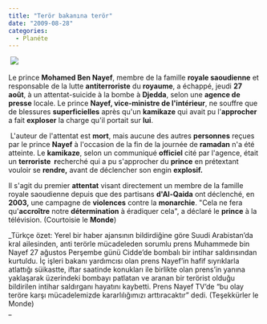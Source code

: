 ```yaml
---
title: "Terör bakanına terör"
date: "2009-08-28"
categories: 
  - Planéte
---
```


 ![](/uploads/image/suudi.jpg)

Le prince **Mohamed Ben Nayef**, membre de la famille **royale saoudienne** et responsable de la lutte **antiterroriste** du **royaume**, a échappé, jeudi **27 août**, à un attentat-suicide à la bombe à **Djedda**, selon une **agence de presse** locale. Le prince **Nayef, vice-ministre de l'intérieur**, ne souffre que de blessures **superficielles** après qu'un **kamikaze** qui avait pu l'**approcher** a fait **exploser** la charge qu'il portait sur **lui**.

 L'auteur de l'attentat est **mort**, mais aucune des autres **personnes** reçues par le prince **Nayef** à l'occasion de la fin de la journée de **ramadan** n'a été atteinte. Le **kamikaze**, selon un communiqué **officiel** cité par l'agence, était un **terroriste  r**echerché qui a pu s'approcher du **prince** en prétextant vouloir se **rendre,** avant de déclencher son engin **explosif.**

Il s'agit du premier **attentat** visant directement un membre de la famille royale saoudienne depuis que des partisans **d'Al-Qaida** ont déclenché, en **2003,** une campagne de **violences** contre la **monarchie**. "Cela ne fera qu'**accroître** notre **détermination** à éradiquer cela", a déclaré le **prince** à la télévision. (Courtoisie le **Monde**)

_Türkçe özet: Yerel bir haber ajansının bildirdiğine göre Suudi Arabistan’da kral ailesinden, anti terörle mücadeleden sorumlu prens Muhammede bin Nayef 27 ağustos Perşembe günü Cidde’de bombalı bir intihar saldırısından kurtuldu. İç işleri bakanı yardımcısı olan prens Nayef’in hafif sıyrıklarla atlattığı süikastte, iftar saatinde konukları ile birlikte olan prens’in yanına yaklaşarak üzerindeki bombayı patlatan ve aranan bir terörist olduğu bildirilen intihar saldırganı hayatını kaybetti. Prens Nayef TV’de “bu olay teröre karşı mücadelemizde kararlılığımızı arttıracaktır” dedi. (Teşekkürler le Monde)  
_
